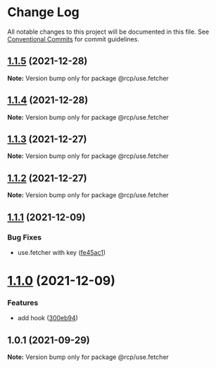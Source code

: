 # Change Log

All notable changes to this project will be documented in this file.
See [Conventional Commits](https://conventionalcommits.org) for commit guidelines.

<a name="1.1.5"></a>

## [1.1.5](https://github.com/imcuttle/rcp/compare/@rcp/use.fetcher@1.1.4...@rcp/use.fetcher@1.1.5) (2021-12-28)

**Note:** Version bump only for package @rcp/use.fetcher

<a name="1.1.4"></a>

## [1.1.4](https://github.com/imcuttle/rcp/compare/@rcp/use.fetcher@1.1.3...@rcp/use.fetcher@1.1.4) (2021-12-28)

**Note:** Version bump only for package @rcp/use.fetcher

<a name="1.1.3"></a>

## [1.1.3](https://github.com/imcuttle/rcp/compare/@rcp/use.fetcher@1.1.2...@rcp/use.fetcher@1.1.3) (2021-12-27)

**Note:** Version bump only for package @rcp/use.fetcher

<a name="1.1.2"></a>

## [1.1.2](https://github.com/imcuttle/rcp/compare/@rcp/use.fetcher@1.1.1...@rcp/use.fetcher@1.1.2) (2021-12-27)

**Note:** Version bump only for package @rcp/use.fetcher

<a name="1.1.1"></a>

## [1.1.1](https://github.com/imcuttle/rcp/compare/@rcp/use.fetcher@1.1.0...@rcp/use.fetcher@1.1.1) (2021-12-09)

### Bug Fixes

- use.fetcher with key ([fe45ac1](https://github.com/imcuttle/rcp/commit/fe45ac1))

<a name="1.1.0"></a>

# [1.1.0](https://github.com/imcuttle/rcp/compare/@rcp/use.fetcher@1.0.1...@rcp/use.fetcher@1.1.0) (2021-12-09)

### Features

- add hook ([300eb94](https://github.com/imcuttle/rcp/commit/300eb94))

<a name="1.0.1"></a>

## 1.0.1 (2021-09-29)

**Note:** Version bump only for package @rcp/use.fetcher
